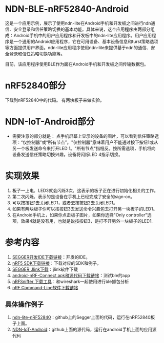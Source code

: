 # NDN-BLE-nRF52840-Android

这是一个应用示例，展示了使用ndn-lite在Android手机和开发板之间进行ndn通信、安全登录和信任策略切换的基本功能。具体来说，这个应用程序由两部分组成：Android手机中的用户应用程序和开发板中的ndn-lite应用程序。用户应用程序是一个通用的Android应用程序，它在可用设备、基本设备信息和turst策略选项等方面提供用户界面。ndn-lite应用程序使用ndn-lite来提供基于ndn的通信、安全登录和信任策略切换功能等。

目前，该应用程序使用BLE作为面在Android手机和开发板之间传输数据包。

# nRF52840部分

下载到nRF52840中的代码。
有两块板子来做实验。

# NDN-IoT-Android部分

* 需要注意的部分就是：
点手机屏幕上显示的设备的图片，可以看到信任策略选项：“仅控制器”或“所有节点”。"仅控制器"意味着用户不能通过按下按钮1或从另一个板发送命令来打开LED 1。"所有节点"指相反。按所需选项，手机将向设备发送信任策略切换兴趣，设备将闪烁LED 4指示切换。

# 实现效果

1. 板子一上电，LED3就会闪烁3次，这表示的板子正在进行初始化相关的工作。
2. 第二次闪烁，表示的是设备在手机上已经完成了安全的sign-on。
3. 可以按按钮1去关闭LED1，或者去按按钮2去关闭LED1。
4. 如果有两块板子你可以按按钮3去发送命令兴趣包去打开另一块板子的LED1。
5. 在Android手机上，如果你点击板子图片，如果你选择"Only controller"选项，效果4就是没有用，也就是说按按钮3，是打不开另外一块板子的LED1.

# 参考内容

1. [SEGGER开发IDE下载链接](https://www.segger.com/downloads/embedded-studio)：开发的IDE。
2. [nRF5 SDK下载链接](https://developer.nordicsemi.com/)：下载对应的SDK和例子。
3. [SEGGER Jlink下载](https://www.segger.com/downloads/jlink/)：jlink软件下载
4. [android-nRF-Connect apk和源代码下载链接](https://github.com/NordicSemiconductor/Android-nRF-Connect/releases)：测试ble的app
5. [nRFSniffer 下载工具](https://www.nordicsemi.com/Software-and-Tools/Development-Tools/nRF-Sniffer/Download#infotabs)：和wireshark一起使用进行ble抓包分析
6. [nRF Command-Line软件下载链接](https://www.nordicsemi.com/Software-and-Tools/Development-Tools/nRF5-Command-Line-Tools/Download#infotabs)

## 具体操作例子
1. [ndn-lite-nRF52840](https://github.com/gujianxiao/ndn-lite-application-for-nRF52840-BLE_version)：github上的Segger上面的代码，运行在nRF52840板子上面。
2. [NDN-IoT-Android](https://github.com/gujianxiao/NDN-IoT-Android)：github上面的源代码，运行在android手机上面的应用源代码
